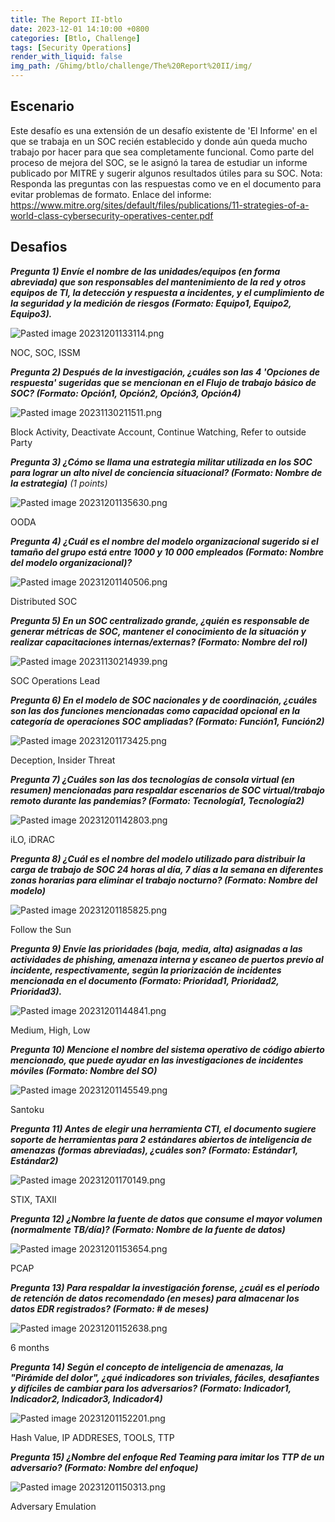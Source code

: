 ```yaml
---
title: The Report II-btlo
date: 2023-12-01 14:10:00 +0800
categories: [Btlo, Challenge]
tags: [Security Operations]
render_with_liquid: false
img_path: /Ghimg/btlo/challenge/The%20Report%20II/img/
---
```



## Escenario

Este desafío es una extensión de un desafío existente de 'El Informe' en el que se trabaja en un SOC recién establecido y donde aún queda mucho trabajo por hacer para que sea completamente funcional. Como parte del proceso de mejora del SOC, se le asignó la tarea de estudiar un informe publicado por MITRE y sugerir algunos resultados útiles para su SOC. Nota: Responda las preguntas con las respuestas como ve en el documento para evitar problemas de formato. Enlace del informe: https://www.mitre.org/sites/default/files/publications/11-strategies-of-a-world-class-cybersecurity-operatives-center.pdf

## Desafios

**_Pregunta 1) Envíe el nombre de las unidades/equipos (en forma abreviada) que son responsables del mantenimiento de la red y otros equipos de TI, la detección y respuesta a incidentes, y el cumplimiento de la seguridad y la medición de riesgos (Formato: Equipo1, Equipo2, Equipo3)._** 

![Pasted image 20231201133114.png](Pasted_image_20231201133114_ne6m4u)

NOC, SOC, ISSM

**_Pregunta 2) Después de la investigación, ¿cuáles son las 4 'Opciones de respuesta' sugeridas que se mencionan en el Flujo de trabajo básico de SOC? (Formato: Opción1, Opción2, Opción3, Opción4)_** 

![Pasted image 20231130211511.png](Pasted_image_20231130211511_cuwab7)

Block Activity, Deactivate Account, Continue Watching, Refer to outside Party



**_Pregunta 3) ¿Cómo se llama una estrategia militar utilizada en los SOC para lograr un alto nivel de conciencia situacional? (Formato: Nombre de la estrategia)_** _(1 points)_

![Pasted image 20231201135630.png](Pasted_image_20231201135630_yeitsd)

OODA 

**_Pregunta 4) ¿Cuál es el nombre del modelo organizacional sugerido si el tamaño del grupo está entre 1000 y 10 000 empleados (Formato: Nombre del modelo organizacional)?_** 

![Pasted image 20231201140506.png](Pasted_image_20231201140506_dt1uhw)

Distributed SOC

**_Pregunta 5) En un SOC centralizado grande, ¿quién es responsable de generar métricas de SOC, mantener el conocimiento de la situación y realizar capacitaciones internas/externas? (Formato: Nombre del rol)_** 

![Pasted image 20231130214939.png](Pasted_image_20231130214939_nihlwp)

SOC Operations Lead


**_Pregunta 6) En el modelo de SOC nacionales y de coordinación, ¿cuáles son las dos funciones mencionadas como capacidad opcional en la categoría de operaciones SOC ampliadas? (Formato: Función1, Función2)_**

![Pasted image 20231201173425.png](Pasted_image_20231201173425_pjijod)

Deception, Insider Threat

**_Pregunta 7) ¿Cuáles son las dos tecnologías de consola virtual (en resumen) mencionadas para respaldar escenarios de SOC virtual/trabajo remoto durante las pandemias? (Formato: Tecnología1, Tecnología2)_** 

![Pasted image 20231201142803.png](Pasted_image_20231201142803_s9gcn8)

iLO, iDRAC

**_Pregunta 8) ¿Cuál es el nombre del modelo utilizado para distribuir la carga de trabajo de SOC 24 horas al día, 7 días a la semana en diferentes zonas horarias para eliminar el trabajo nocturno? (Formato: Nombre del modelo)_** 

![Pasted image 20231201185825.png](Pasted_image_20231201185825_cwbqwq)

Follow the Sun

**_Pregunta 9) Envíe las prioridades (baja, media, alta) asignadas a las actividades de phishing, amenaza interna y escaneo de puertos previo al incidente, respectivamente, según la priorización de incidentes mencionada en el documento (Formato: Prioridad1, Prioridad2, Prioridad3)._** 

![Pasted image 20231201144841.png](Pasted_image_20231201144841_frazm7)

Medium, High, Low

**_Pregunta 10) Mencione el nombre del sistema operativo de código abierto mencionado, que puede ayudar en las investigaciones de incidentes móviles (Formato: Nombre del SO)_** 

![Pasted image 20231201145549.png](Pasted_image_20231201145549_i25mti)

Santoku

**_Pregunta 11) Antes de elegir una herramienta CTI, el documento sugiere soporte de herramientas para 2 estándares abiertos de inteligencia de amenazas (formas abreviadas), ¿cuáles son? (Formato: Estándar1, Estándar2)_** 

![Pasted image 20231201170149.png](Pasted_image_20231201170149_zvx4gs)

STIX, TAXII

**_Pregunta 12) ¿Nombre la fuente de datos que consume el mayor volumen (normalmente TB/día)? (Formato: Nombre de la fuente de datos)_**

![Pasted image 20231201153654.png](Pasted_image_20231201170149_zvx4gs)

PCAP

**_Pregunta 13) Para respaldar la investigación forense, ¿cuál es el período de retención de datos recomendado (en meses) para almacenar los datos EDR registrados? (Formato: # de meses)_**

![Pasted image 20231201152638.png](Pasted_image_20231201152638_wdcqfi)

6 months

**_Pregunta 14) Según el concepto de inteligencia de amenazas, la "Pirámide del dolor", ¿qué indicadores son triviales, fáciles, desafiantes y difíciles de cambiar para los adversarios? (Formato: Indicador1, Indicador2, Indicador3, Indicador4)_** 

![Pasted image 20231201152201.png](Pasted_image_20231201152201_xvkpfs)

Hash Value, IP ADDRESES, TOOLS, TTP

**_Pregunta 15) ¿Nombre del enfoque Red Teaming para imitar los TTP de un adversario? (Formato: Nombre del enfoque)_** 

![Pasted image 20231201150313.png](Pasted_image_20231201150313_xobrpf)

Adversary Emulation



